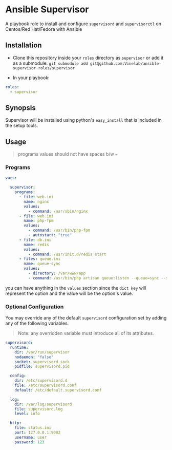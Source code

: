 # Ansible Supervisor
A playbook role to install and configure `supervisord` and `supervisorctl` on Centos/Red Hat/Fedora with Ansible

## Installation
- Clone this repository inside your `roles` directory as `supervisor`
or add it as a submodule: `git submodule add git@github.com:Vinelab/ansible-supervisor roles/supervisor`

- In your playbook:

```yaml
roles:
  - supervisor
```

## Synopsis
Supervisor will be installed using python's `easy_install`
that is included in the setup tools.

## Usage

> programs values should not have spaces b/w `=`

### Programs

```yaml
vars:

  supervisor:
    programs:
      - file: web.ini
        name: nginx
        values:
          - command: /usr/sbin/nginx
      - file: web.ini
        name: php-fpm
        values:
          - command: /usr/bin/php-fpm
          - autostart: "true"
      - file: db.ini
        name: redis
        values:
          - command: /usr/init.d/redis start
      - files: queue.ini
        name: queue-sync
        values:
          - directory: /var/www/app
          - command: /usr/bin/php artisan queue:listen --queue=sync --sleep=20
```

you can have anything in the `values` section since the `dict key` will represent the option
and the value will be the option's value.

### Optional Configuration
You may override any of the default `supervisord` configuration set by adding
any of the following variables.

> Note: any overridden variable must introduce all of its attributes.

```yaml
supervisord:
  runtime:
    dir: /var/run/supervisor
    nodaemon: "false"
    socket: supervisord.sock
    pidfile: supervisord.pid

  config:
    dir: /etc/supervisord.d
    file: /etc/supervisord.conf
    default: /etc/default.supervisord.conf

  log:
    dir: /var/log/supervisord
    file: supervisord.log
    level: info

  http:
    file: status.ini
    port: 127.0.0.1:9002
    username: user
    password: 123
```
